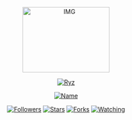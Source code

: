 <p align="center">
<img src="https://images.alphacoders.com/968/968249.jpg" alt="IMG" width="200" height="150"/>
</p>
</p>
<p align="center">
<a href="#"><img title="Ryz" src="https://img.shields.io/badge/RyzRdy-green?colorA=%23ff0000&colorB=%23017e4&style=for-the-badge"></a>
</p>
<p align="center">
<a href="https://github.com/TobyG74"><img title="Name" src="https://img.shields.io/badge/Name-Radya-orange.svg?style=for-the-badge&logo=github"></a>
</p>
<p align="center">
<a href="https://github.com/RyzRdy/followers"><img title="Followers" src="https://img.shields.io/github/followers/RyzRdy?color=blue&style=flat-square"></a>
<a href="https://github.com/RyzRyz/stargazers/"><img title="Stars" src="https://img.shields.io/github/stars/RyzRdy/RyzRdy?color=red&style=flat-square"></a>
<a href="https://github.com/RyzRdy/network/members"><img title="Forks" src="https://img.shields.io/github/forks/RyzRdy/RyzRdy?color=red&style=flat-square"></a>
<a href="https://github.com/RyzRdy/watchers"><img title="Watching" src="https://img.shields.io/github/watchers/RyzRdy/RyzRdy?label=Watchers&color=blue&style=flat-square"></a>
</p>











